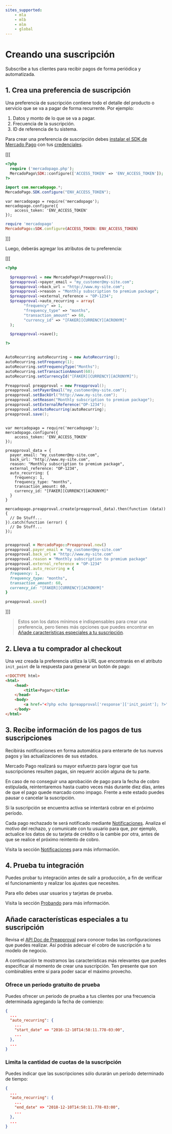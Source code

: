 ```yaml
---
sites_supported:
    - mla
    - mlb
    - mlm
    - global
---
```



# Creando una suscripción

Subscribe a tus clientes para recibir pagos de forma periódica y automatizada.


## 1. Crea una preferencia de suscripción

Una preferencia de suscripción contiene todo el detalle del producto o servicio que se va a pagar de forma recurrente. Por ejemplo:

1. Datos y monto de lo que se va a pagar.
2. Frecuencia de la suscripción.
3. ID de referencia de tu sistema.

Para crear una preferencia de suscripción debes [instalar el SDK de Mercado Pago](https://github.com/mercadopago/) con tus [credenciales](https://www.mercadopago.com.ar/account/credentials?type=basic).

[[[
```php
<?php
  require ('mercadopago.php');
  MercadoPago\SDK::configure(['ACCESS_TOKEN' => 'ENV_ACCESS_TOKEN']);
?>
```
```java
import com.mercadopago.*;
MercadoPago.SDK.configure("ENV_ACCESS_TOKEN");
```
```node
var mercadopago = require('mercadopago');
mercadopago.configure({
    access_token: 'ENV_ACCESS_TOKEN'
});
```
```ruby
require 'mercadopago'
MercadoPago::SDK.configure(ACCESS_TOKEN: ENV_ACCESS_TOKEN)
```
]]]

Luego, deberás agregar los atributos de tu preferencia:

[[[
```php
<?php

  $preapproval = new MercadoPago\Preapproval();
  $preapproval->payer_email = "my_customer@my-site.com";
  $preapproval->back_url = "http://www.my-site.com";
  $preapproval->reason = "Monthly subscription to premium package";
  $preapproval->external_reference = "OP-1234";
  $preapproval->auto_recurring = array(
		"frequency" => 1,
		"frequency_type" => "months",
		"transaction_amount" => 60,
		"currency_id" => "[FAKER][CURRENCY][ACRONYM]"
  );

  $preapproval->save();

?>
```
```java

AutoRecurring autoRecurring = new AutoRecurring();
autoRecurring.setFrequency(1);
autoRecurring.setFrequencyType("Months");
autoRecurring.setTransactionAmount(60);
autoRecurring.setCurrencyId("[FAKER][CURRENCY][ACRONYM]");

Preapproval preapproval = new Preapproval();
preapproval.setPayerEmail("my_customer@my-site.com");
preapproval.setBackUrl("http://www.my-site.com");
preapproval.setReason("Monthly subscription to premium package");
preapproval.setExternalReference("OP-1234");
preapproval.setAutoRecurring(autoRecurring);
preapproval.save();

```
```node

var mercadopago = require('mercadopago');
mercadopago.configure({
    access_token: 'ENV_ACCESS_TOKEN'
});

preapproval_data = {
  payer_email: "my_customer@my-site.com",
  back_url: "http://www.my-site.com",
  reason: "Monthly subscription to premium package",
  external_reference: "OP-1234",
  auto_recurring: {
    frequency: 1,
    frequency_type: "months",
    transaction_amount: 60,
    currency_id: "[FAKER][CURRENCY][ACRONYM]"
  }
}

mercadopago.preapproval.create(preapproval_data).then(function (data)) {
  // Do Stuff...
}).catch(function (error) {
  // Do Stuff...
});

```
```ruby

preapproval = MercadoPago::Preapproval.new()
preapproval.payer_email = "my_customer@my-site.com"
preapproval.back_url = "http://www.my-site.com"
preapproval.reason = "Monthly subscription to premium package"
preapproval.external_reference = "OP-1234"
preapproval.auto_recurring = {
  frequency: 1,
  frequency_type: "months",
  transaction_amount: 60,
  currency_id: "[FAKER][CURRENCY][ACRONYM]"
}

preapproval.save()

```
]]]


> Estos son los datos mínimos e indispensables para crear una preferencia, pero tienes más opciones que puedes encontrar en [Añade características especiales a tu suscripción](#añade-características-especiales-a-tu-suscripción).


## 2. Lleva a tu comprador al checkout

Una vez creada la preferencia utiliza la URL que encontrarás en el atributo `init_point` de la respuesta para generar un botón de pago:

```html
<!DOCTYPE html>
<html>
	<head>
		<title>Pagar</title>
	</head>
	<body>
		<a href="<?php echo $preapproval['response']['init_point']; ?>">Subscribe!</a>
	</body>
</html>
```

## 3. Recibe información de los pagos de tus suscripciones

Recibirás notificaciones en forma automática para enterarte de tus nuevos pagos y las actualizaciones de sus estados.

Mercado Pago realizará su mayor esfuerzo para lograr que tus suscripciones resulten pagas, sin requerir acción alguna de tu parte.

En caso de no conseguir una aprobación de pago para la fecha de cobro estipulada, reintentaremos hasta cuatro veces más durante diez días, antes de que el pago quede marcado como impago. Frente a este estado puedes pausar o cancelar la suscripción.

Si la suscripción se encuentra activa se intentará cobrar en el próximo período.

Cada pago rechazado te será notificado mediante [Notificaciones](../../notifications/ipn). Analiza el motivo del rechazo, y comunícate con tu usuario para que, por ejemplo, actualice los datos de su tarjeta de crédito o la cambie por otra, antes de que se realice el próximo reintento de cobro.

Visita la sección [Notificaciones](https://www.mercadopago.com.ar/developers/es/guides/notifications/ipn) para más información.


## 4. Prueba tu integración

Puedes probar tu integración antes de salir a producción, a fin de verificar el funcionamiento y realizar los ajustes que necesites.

Para ello debes usar usuarios y tarjetas de prueba.

Visita la sección [Probando](https://www.mercadopago.com.ar/developers/es/guides/payments/api/testing) para más información.

## Añade características especiales a tu suscripción

Revisa el [API Doc de Preapproval](#) para conocer todas las configuraciones que puedes realizar. Así podrás adecuar el cobro de suscripción a tu modelo de negocio.

A continuación te mostramos las características más relevantes que puedes especificar al momento de crear una suscripción. Ten presente que son combinables entre sí para poder sacar el máximo provecho.

### Ofrece un período gratuito de prueba

Puedes ofrecer un periodo de prueba a tus clientes por una frecuencia determinada agregando la fecha de comienzo:

```json
{
  ...
  "auto_recurring": {
    ...
    "start_date" => "2016-12-10T14:58:11.778-03:00",
    ...
  },
  ...
}
```

### Limita la cantidad de cuotas de la suscripción

Puedes indicar que las suscripciones sólo durarán un período determinado de tiempo:

```json
{
  ...
  "auto_recurring": {
    ...
    "end_date" => "2018-12-10T14:58:11.778-03:00",
    ...
  },
  ...
}
```
